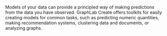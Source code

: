 Models of your data can provide a principled way of making predictions from the data you have observed. 
GraphLab Create offers toolkits for easily creating models for common tasks, such as predicting numeric quantities, making recommendation systems, clustering data and documents, or analyzing graphs.

